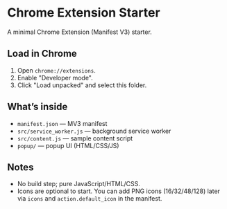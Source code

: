 # Chrome Extension Starter

A minimal Chrome Extension (Manifest V3) starter.

## Load in Chrome
1. Open `chrome://extensions`.
2. Enable "Developer mode".
3. Click "Load unpacked" and select this folder.

## What’s inside
- `manifest.json` — MV3 manifest
- `src/service_worker.js` — background service worker
- `src/content.js` — sample content script
- `popup/` — popup UI (HTML/CSS/JS)

## Notes
- No build step; pure JavaScript/HTML/CSS.
- Icons are optional to start. You can add PNG icons (16/32/48/128) later via `icons` and `action.default_icon` in the manifest.
